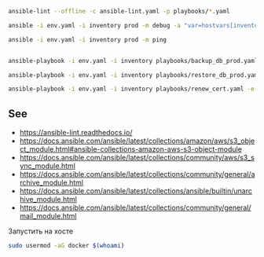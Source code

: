 ```zsh
ansible-lint --offline -c ansible-lint.yaml -p playbooks/*.yaml

ansible -i env.yaml -i inventory prod -m debug -a "var=hostvars[inventory_hostname]"

ansible -i env.yaml -i inventory prod -m ping


ansible-playbook -i env.yaml -i inventory playbooks/backup_db_prod.yaml

ansible-playbook -i env.yaml -i inventory playbooks/restore_db_prod.yaml  --extra-vars backup_name=db_2022-12-24_19-31-46.tar.bz2

ansible-playbook -i env.yaml -i inventory playbooks/renew_cert.yaml -e domain=www.beloc.ru
```

## See
- https://ansible-lint.readthedocs.io/
- https://docs.ansible.com/ansible/latest/collections/amazon/aws/s3_object_module.html#ansible-collections-amazon-aws-s3-object-module
- https://docs.ansible.com/ansible/latest/collections/community/aws/s3_sync_module.html
- https://docs.ansible.com/ansible/latest/collections/community/general/archive_module.html
- https://docs.ansible.com/ansible/latest/collections/ansible/builtin/unarchive_module.html
- https://docs.ansible.com/ansible/latest/collections/community/general/mail_module.html

Запустить на хосте
```bash
sudo usermod -aG docker $(whoami)
```
